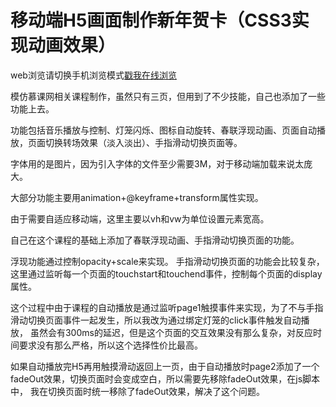 # 移动端H5画面制作新年贺卡（CSS3实现动画效果）
web浏览请切换手机浏览模式[戳我在线浏览](https://yangpeijia.github.io/H5-happynewyear/)

模仿慕课网相关课程制作，虽然只有三页，但用到了不少技能，自己也添加了一些功能上去。

功能包括音乐播放与控制、灯笼闪烁、图标自动旋转、春联浮现动画、页面自动播放，页面切换转场效果（淡入淡出）、手指滑动切换页面等。

字体用的是图片，因为引入字体的文件至少需要3M，对于移动端加载来说太庞大。

大部分功能主要用animation+@keyframe+transform属性实现。

由于需要自适应移动端，这里主要以vh和vw为单位设置元素宽高。

自己在这个课程的基础上添加了春联浮现动画、手指滑动切换页面的功能。

浮现功能通过控制opacity+scale来实现。
手指滑动切换页面的功能会比较复杂，这里通过监听每一个页面的touchstart和touchend事件，控制每个页面的display属性。

这个过程中由于课程的自动播放是通过监听page1触摸事件来实现，为了不与手指滑动切换页面事件一起发生，所以我改为通过绑定灯笼的click事件触发自动播放，
虽然会有300ms的延迟，但是这个页面的交互效果没有那么复杂，对反应时间要求没有那么严格，所以这个选择性价比最高。

如果自动播放完H5再用触摸滑动返回上一页，由于自动播放时page2添加了一个fadeOut效果，切换页面时会变成空白，所以需要先移除fadeOut效果，在js脚本中，
我在切换页面时统一移除了fadeOut效果，解决了这个问题。

